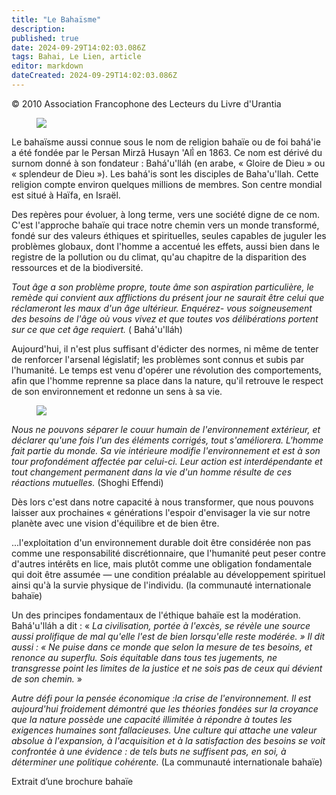 ```yaml
---
title: "Le Bahaïsme"
description: 
published: true
date: 2024-09-29T14:02:03.086Z
tags: Bahai, Le Lien, article
editor: markdown
dateCreated: 2024-09-29T14:02:03.086Z
---
```


<p class="v-card v-sheet theme--light grey lighten-3 px-2">© 2010 Association Francophone des Lecteurs du Livre d'Urantia</p>

<figure id="Figure_3" class="image urantiapedia">
<img src="/image/article/Le_Lien/images_01/093.jpg">
</figure>

Le bahaïsme aussi connue sous le nom de religion bahaïe ou de foi bahá'ie a été fondée par le Persan Mirzâ Husayn 'Alî̀ en 1863. Ce nom est dérivé du surnom donné à son fondateur : Bahá'u'lláh (en arabe, « Gloire de Dieu » ou « splendeur de Dieu »). Les bahá'is sont les disciples de Baha'u'llah. Cette religion compte environ quelques millions de membres. Son centre mondial est situé à Haïfa, en Israël.

Des repères pour évoluer, à long terme, vers une société digne de ce nom. C'est l'approche bahaïe qui trace notre chemin vers un monde transformé, fondé sur des valeurs éthiques et spirituelles, seules capables de juguler les problèmes globaux, dont l'homme a accentué les effets, aussi bien dans le registre de la pollution ou du climat, qu'au chapitre de la disparition des ressources et de la biodiversité.

_Tout âge a son problème propre, toute âme son aspiration particulière, le remède qui convient aux afflictions du présent jour ne saurait être celui que réclameront les maux d'un âge ultérieur. Enquérez- vous soigneusement des besoins de l'âge où vous vivez et que toutes vos délibérations portent sur ce que cet âge requiert._ ( Bahá'u'lláh)

Aujourd'hui, il n'est plus suffisant d'édicter des normes, ni même de tenter de renforcer l'arsenal législatif; les problèmes sont connus et subis par l'humanité. Le temps est venu d'opérer une révolution des comportements, afin que l'homme reprenne sa place dans la nature, qu'il retrouve le respect de son environnement et redonne un sens à sa vie.

<figure id="Figure_4" class="image urantiapedia">
<img src="/image/article/Le_Lien/images_01/094.jpg">
</figure>

_Nous ne pouvons séparer le couur humain de l'environnement extérieur, et déclarer qu'une fois l'un des éléments corrigés, tout s'améliorera. L'homme fait partie du monde. $S a$ vie intérieure modifie l'environnement et est à son tour profondément affectée par celui-ci. Leur action est interdépendante et tout changement permanent dans la vie d'un homme résulte de ces réactions mutuelles._ (Shoghi Effendi)

Dès lors c'est dans notre capacité à nous transformer, que nous pouvons laisser aux prochaines « générations l'espoir d'envisager la vie sur notre planète avec une vision d'équilibre et de bien être.

...l'exploitation d'un environnement durable doit être considérée non pas comme une responsabilité discrétionnaire, que l'humanité peut peser contre d'autres intérêts en lice, mais plutôt comme une obligation fondamentale qui doit être assumée — une condition préalable au développement spirituel ainsi qu'à la survie physique de l'individu. (la communauté internationale bahaïe)

Un des principes fondamentaux de l'éthique bahaïe est la modération. Bahá'u'lláh a dit : « _La civilisation, portée à l'excès, se révèle une source aussi prolifique de mal qu'elle l'est de bien lorsqu'elle reste modérée. » Il dit aussi : « Ne puise dans ce monde que selon la mesure de tes besoins, et renonce au superflu. Sois équitable dans tous tes jugements, ne transgresse point les limites de la justice et ne sois pas de ceux qui dévient de son chemin._ »

_Autre défi pour la pensée économique :la crise de l'environnement. Il est aujourd'hui froidement démontré que les théories fondées sur la croyance que la nature possède une capacité illimitée à répondre à toutes les exigences humaines sont fallacieuses. Une culture qui attache une valeur absolue à l'expansion, à l'acquisition et à la satisfaction des besoins se voit confrontée à une évidence : de tels buts ne suffisent pas, en soi, à déterminer une politique cohérente._ (La communauté internationale bahaïe)

Extrait d’une brochure bahaïe